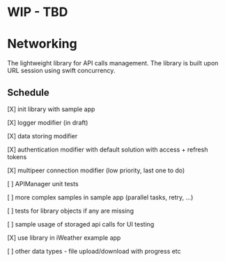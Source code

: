 # **WIP - TBD**

# Networking
The lightweight library for API calls management. The library is built upon URL session using swift concurrency.

## Schedule
  [X] init library with sample app

  [X] logger modifier (in draft)

  [X] data storing modifier

  [X] authentication modifier with default solution with access + refresh tokens

  [X] multipeer connection modifier (low priority, last one to do)
  
  [ ] APIManager unit tests

  [ ] more complex samples in sample app (parallel tasks, retry, ...)

  [ ] tests for library objects if any are missing
  
  [ ] sample usage of storaged api calls for UI testing
  
  [X] use library in iWeather example app
  
  [ ] other data types - file upload/download with progress etc
